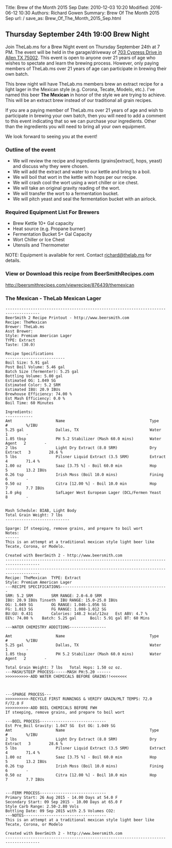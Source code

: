 Title: Brew of the Month 2015 Sep
Date: 2010-12-03 10:20
Modified: 2016-06-12 10:30
Authors: Richard Gowen
Summary: Brew Of The Month 2015 Sep
url: /
save_as: Brew_Of_The_Month_2015_Sep.html

Thursday September 24th 19:00 Brew Night
----------------------------------------

Join TheLab.ms for a Brew Night event on Thursday September 24th at 7
PM. The event will be held in the garage/driveway of [703 Cypress Drive
in Allen TX 75002](https://goo.gl/maps/l7MTr). This event is open to
anyone over 21 years of age who wishes to spectate and learn the brewing
process. However, only paying members of TheLab.ms over 21 years of age
can participate in brewing their own batch.

This brew night will have TheLab.ms members brew an extract recipe for a
light lager in the Mexican style (e.g. Corona, Tecate, Modelo, etc.).
I've named this beer **The Mexican** in honor of the style we are trying
to achieve. This will be an extract brew instead of our traditional all
grain recipes.

If you are a paying member of TheLab.ms over 21 years of age and wish to
participate in brewing your own batch, then you will need to add a
comment to this event indicating that so we can purchase your
ingredients. Other than the ingredients you will need to bring all your
own equipment.

We look forward to seeing you at the event!

### Outline of the event

-   We will review the recipe and ingredients (grains[extract], hops,
    yeast) and discuss why they were chosen.
-   We will add the extract and water to our kettle and bring to a boil.
-   We will boil that wort in the kettle with hops per our recipe.
-   We will crash cool the wort using a wort chiller or ice chest.
-   We will take an original gravity reading of the wort.
-   We will transfer the wort to a fermentation bucket.
-   We will pitch yeast and seal the fermentation bucket with an
    airlock.

### Required Equipment List For Brewers

-   Brew Kettle 10+ Gal capacity
-   Heat source (e.g. Propane burner)
-   Fermentation Bucket 5+ Gal Capacity
-   Wort Chiller or Ice Chest
-   Utensils and Thermometer

NOTE: Equipment is available for rent. Contact
[richard@thelab.ms](mailto://richard@thelab.ms) for details.

### View or Download this recipe from BeerSmithRecipes.com

[<http://beersmithrecipes.com/viewrecipe/876439/themexican>](http://beersmithrecipes.com/viewrecipe/876439/themexican)

### The Mexican - TheLab Mexican Lager

    -------------------------------------------------------------------------------------
    BeerSmith 2 Recipe Printout - http://www.beersmith.com
    Recipe: TheMexican
    Brewer: TheLab.ms
    Asst Brewer: 
    Style: Premium American Lager
    TYPE: Extract
    Taste: (30.0) 

    Recipe Specifications
    --------------------------
    Boil Size: 5.91 gal
    Post Boil Volume: 5.46 gal
    Batch Size (fermenter): 5.25 gal   
    Bottling Volume: 5.00 gal
    Estimated OG: 1.049 SG
    Estimated Color: 5.2 SRM
    Estimated IBU: 20.9 IBUs
    Brewhouse Efficiency: 74.00 %
    Est Mash Efficiency: 0.0 %
    Boil Time: 60 Minutes

    Ingredients:
    ------------
    Amt                   Name                                     Type          #        %/IBU         
    5.25 gal              Dallas, TX                               Water         1        -             
    1.05 tbsp             PH 5.2 Stabilizer (Mash 60.0 mins)       Water Agent   2        -             
    2 lbs                 Light Dry Extract (8.0 SRM)              Dry Extract   3        28.6 %        
    5 lbs                 Pilsner Liquid Extract (3.5 SRM)         Extract       4        71.4 %        
    1.00 oz               Saaz [3.75 %] - Boil 60.0 min            Hop           5        13.2 IBUs     
    0.26 tsp              Irish Moss (Boil 10.0 mins)              Fining        6        -             
    0.50 oz               Citra [12.00 %] - Boil 10.0 min          Hop           7        7.7 IBUs      
    1.0 pkg               SafLager West European Lager (DCL/Fermen Yeast         8        -             


    Mash Schedule: BIAB, Light Body
    Total Grain Weight: 7 lbs
    ----------------------------

    Sparge: If steeping, remove grains, and prepare to boil wort
    Notes:
    ------
    This is an attempt at a traditional mexican style light beer like Tecate, Corona, or Modelo.

    Created with BeerSmith 2 - http://www.beersmith.com
    -------------------------------------------------------------------------------------
    -------------------------------------------------------------------------------------
    Recipe: TheMexican  TYPE: Extract
    Style: Premium American Lager
    ---RECIPE SPECIFICATIONS-----------------------------------------------
    SRM: 5.2 SRM        SRM RANGE: 2.0-6.0 SRM
    IBU: 20.9 IBUs Tinseth  IBU RANGE: 15.0-25.0 IBUs
    OG: 1.049 SG        OG RANGE: 1.046-1.056 SG
    FG: 1.013 SG        FG RANGE: 1.008-1.012 SG
    BU:GU: 0.431        Calories: 148.2 kcal/12oz   Est ABV: 4.7 %      
    EE%: 74.00 %    Batch: 5.25 gal      Boil: 5.91 gal BT: 60 Mins

    ---WATER CHEMISTRY ADDITIONS----------------

    Amt                   Name                                     Type          #        %/IBU         
    5.25 gal              Dallas, TX                               Water         1        -             
    1.05 tbsp             PH 5.2 Stabilizer (Mash 60.0 mins)       Water Agent   2        -             

    Total Grain Weight: 7 lbs   Total Hops: 1.50 oz oz.
    ---MASH/STEEP PROCESS------MASH PH:5.20 ------
    >>>>>>>>>>-ADD WATER CHEMICALS BEFORE GRAINS!!<<<<<<<



    ---SPARGE PROCESS---
    >>>>>>>>>>-RECYCLE FIRST RUNNINGS & VERIFY GRAIN/MLT TEMPS: 72.0 F/72.0 F
    >>>>>>>>>>-ADD BOIL CHEMICALS BEFORE FWH
    If steeping, remove grains, and prepare to boil wort

    ---BOIL PROCESS-----------------------------
    Est Pre_Boil Gravity: 1.047 SG  Est OG: 1.049 SG
    Amt                   Name                                     Type          #        %/IBU         
    2 lbs                 Light Dry Extract (8.0 SRM)              Dry Extract   3        28.6 %        
    5 lbs                 Pilsner Liquid Extract (3.5 SRM)         Extract       4        71.4 %        
    1.00 oz               Saaz [3.75 %] - Boil 60.0 min            Hop           5        13.2 IBUs     
    0.26 tsp              Irish Moss (Boil 10.0 mins)              Fining        6        -             
    0.50 oz               Citra [12.00 %] - Boil 10.0 min          Hop           7        7.7 IBUs      


    ---FERM PROCESS-----------------------------
    Primary Start: 26 Aug 2015 - 14.00 Days at 54.0 F
    Secondary Start: 09 Sep 2015 - 10.00 Days at 65.0 F
    Style Carb Range: 2.50-2.80 Vols
    Bottling Date: 09 Sep 2015 with 2.5 Volumes CO2: 
    ---NOTES------------------------------------
    This is an attempt at a traditional mexican style light beer like Tecate, Corona, or Modelo

    Created with BeerSmith 2 - http://www.beersmith.com
    -------------------------------------------------------------------------------------
